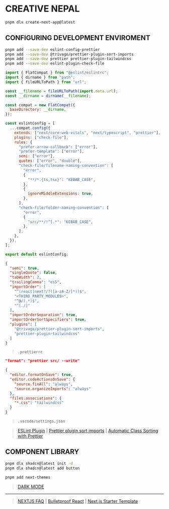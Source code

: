 # CREATIVE NEPAL

```sh
pnpm dlx create-next-app@latest
```

## CONFIGURING DEVELOPMENT ENVIROMENT

```sh
pnpm add --save-dev eslint-config-prettier
pnpm add --save-dev @trivago/prettier-plugin-sort-imports
pnpm add --save-dev prettier prettier-plugin-tailwindcss
pnpm add --save-dev eslint-plugin-check-file
```

```js
import { FlatCompat } from "@eslint/eslintrc";
import { dirname } from "path";
import { fileURLToPath } from "url";

const __filename = fileURLToPath(import.meta.url);
const __dirname = dirname(__filename);

const compat = new FlatCompat({
  baseDirectory: __dirname,
});

const eslintConfig = [
  ...compat.config({
    extends: ["next/core-web-vitals", "next/typescript", "prettier"],
    plugins: ["check-file"],
    rules: {
      "prefer-arrow-callback": ["error"],
      "prefer-template": ["error"],
      semi: ["error"],
      quotes: ["error", "double"],
      "check-file/filename-naming-convention": [
        "error",
        {
          "**/*.{ts,tsx}": "KEBAB_CASE",
        },
        {
          ignoreMiddleExtensions: true,
        },
      ],
      "check-file/folder-naming-convention": [
        "error",
        {
          "src/**/!^[.*": "KEBAB_CASE",
        },
      ],
    },
  }),
];

export default eslintConfig;
```

```json
{
  "semi": true,
  "singleQuote": false,
  "tabWidth": 2,
  "trailingComma": "es5",
  "importOrder": [
    "^(react|next?/?([a-zA-Z/]*))$",
    "<THIRD_PARTY_MODULES>",
    "^@/(.*)$",
    "^[./]"
  ],
  "importOrderSeparation": true,
  "importOrderSortSpecifiers": true,
  "plugins": [
    "@trivago/prettier-plugin-sort-imports",
    "prettier-plugin-tailwindcss"
  ]
}
```

> `.prettierrc`

```json
"format": "prettier src/ --write"
```

```json
{
  "editor.formatOnSave": true,
  "editor.codeActionsOnSave": {
    "source.fixAll": "always",
    "source.organizeImports": "always"
  },
  "files.associations": {
    "*.css": "tailwindcss"
  }
}
```

> `.vscode/settings.json`

> [ESLint Plugin](https://nextjs.org/docs/app/api-reference/config/eslint#with-prettier) | [Prettier plugin sort imports](https://github.com/trivago/prettier-plugin-sort-imports/) | [Automatic Class Sorting with Prettier](https://tailwindcss.com/blog/automatic-class-sorting-with-prettier)

## COMPONENT LIBRARY

```sh
pnpm dlx shadcn@latest init -d
pnpm dlx shadcn@latest add button
```

```sh
pnpm add next-themes
```

> [DARK MODE](https://ui.shadcn.com/docs/dark-mode/next)

---

> [NEXTJS FAQ](https://nextjs-faq.com/) | [Bulletproof React](https://github.com/alan2207/bulletproof-react) | [Next.js Starter Template](https://www.youtube.com/watch?v=dLRKV-bajS4&t=749s&ab_channel=Syntax)
